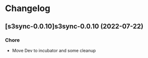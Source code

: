 # Changelog



## [s3sync-0.0.10]s3sync-0.0.10 (2022-07-22)

### Chore

- Move Dev to incubator and some cleanup
  
  